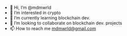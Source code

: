 - 👋 Hi, I’m @mdmwrld
- 👀 I’m interested in crypto
- 🌱 I’m currently learning blockchain dev.
- 💞️ I’m looking to collaborate on blockchain dev. projects
- 📫 How to reach me mdmwrld@gmail.com

<!---
mdmwrld/mdmwrld is a ✨ special ✨ repository because its `README.md` (this file) appears on your GitHub profile.
You can click the Preview link to take a look at your changes.
--->
